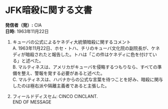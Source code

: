 # JFK暗殺に関する文書

**発信者（発）:** CIA  
**日時:** 1963年11月22日  

1. キューバの公式によるケネディ大統領暗殺に関するコメント  
   A. 1963年11月22日、ホセ・トハ、チリのキューバ文化院の副院長が、ケネディが暗殺されたと報告した。トハは「この件はケネディに色を付けている」と述べた。  
   B. マルティネスは、アメリカがキューバを侵略するつもりなら、すべての準備を整え、警報を発する必要があると述べた。  
   C. マルティネスは、ハバナからの公式な言葉を待つことを好み、暗殺に関与したのは極右派や隔離主義者であると主張した。  

2. フィールドディスセム: CINCO CINCLANT.  
   END OF MESSAGE